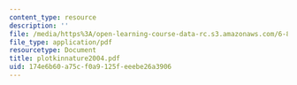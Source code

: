 ```yaml
---
content_type: resource
description: ''
file: /media/https%3A/open-learning-course-data-rc.s3.amazonaws.com/6-877j-computational-evolutionary-biology-fall-2005/174e6b60a75cf0a9125feeebe26a3906_plotkinnature2004.pdf
file_type: application/pdf
resourcetype: Document
title: plotkinnature2004.pdf
uid: 174e6b60-a75c-f0a9-125f-eeebe26a3906
---
```

